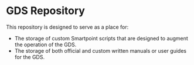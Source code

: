 # GDS Repository

This repository is designed to serve as a place for:

- The storage of custom Smartpoint scripts that are designed to augment the operation of the GDS.
- The storage of both official and custom written manuals or user guides for the GDS.
